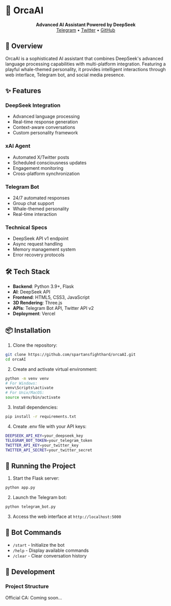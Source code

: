# 🐋 OrcaAI

<div align="center">
    <strong>Advanced AI Assistant Powered by DeepSeek</strong>
    <br>
    <a href="https://t.me/orcaaiportal">Telegram</a> •
    <a href="https://x.com/orcaai">Twitter</a> •
    <a href="https://github.com/spartansfighthard/orcaAI">GitHub</a>
</div>

## 🌊 Overview

OrcaAI is a sophisticated AI assistant that combines DeepSeek's advanced language processing capabilities with multi-platform integration. Featuring a playful whale-themed personality, it provides intelligent interactions through web interface, Telegram bot, and social media presence.

## ✨ Features

### DeepSeek Integration
- Advanced language processing
- Real-time response generation
- Context-aware conversations
- Custom personality framework

### xAI Agent
- Automated X/Twitter posts
- Scheduled consciousness updates
- Engagement monitoring
- Cross-platform synchronization

### Telegram Bot
- 24/7 automated responses
- Group chat support
- Whale-themed personality
- Real-time interaction

### Technical Specs
- DeepSeek API v1 endpoint
- Async request handling
- Memory management system
- Error recovery protocols

## 🛠 Tech Stack

- **Backend**: Python 3.9+, Flask
- **AI**: DeepSeek API
- **Frontend**: HTML5, CSS3, JavaScript
- **3D Rendering**: Three.js
- **APIs**: Telegram Bot API, Twitter API v2
- **Deployment**: Vercel

## 📦 Installation

1. Clone the repository:
```bash
git clone https://github.com/spartansfighthard/orcaAI.git
cd orcaAI
```

2. Create and activate virtual environment:
```bash
python -m venv venv
# For Windows:
venv\Scripts\activate
# For Unix/MacOS:
source venv/bin/activate
```

3. Install dependencies:
```bash
pip install -r requirements.txt
```

4. Create .env file with your API keys:
```bash
DEEPSEEK_API_KEY=your_deepseek_key
TELEGRAM_BOT_TOKEN=your_telegram_token
TWITTER_API_KEY=your_twitter_key
TWITTER_API_SECRET=your_twitter_secret
```

## 🚀 Running the Project

1. Start the Flask server:
```bash
python app.py
```

2. Launch the Telegram bot:
```bash
python telegram_bot.py
```

3. Access the web interface at `http://localhost:5000`

## 🤖 Bot Commands

- `/start` - Initialize the bot
- `/help` - Display available commands
- `/clear` - Clear conversation history

## 🔧 Development

### Project Structure
Official CA: Coming soon...
